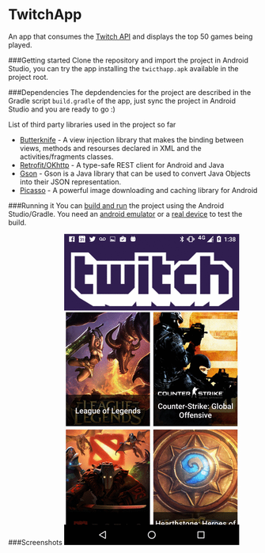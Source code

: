 # TwitchApp
An app that consumes the [Twitch API](https://github.com/justintv/Twitch-API/blob/master/v3_resources/games.md#get-gamestop) and displays the top 50 games being played. 

###Getting started
Clone the repository and import the project in Android Studio, you can try the app installing the `twicthapp.apk` available in the project root.

###Dependencies
The depdendencies for the project are described in the Gradle script `build.gradle` of the app, just sync the project in Android Studio and you are ready to go :)

List of third party libraries used in the project so far
- [Butterknife](https://github.com/JakeWharton/butterknife) - A view injection library that makes the binding between views, methods and resourses declared in XML and the activities/fragments classes.
- [Retrofit/OKhttp](http://square.github.io/retrofit/) - A type-safe REST client for Android and Java
- [Gson](https://github.com/google/gson) - Gson is a Java library that can be used to convert Java Objects into their JSON representation.
- [Picasso](http://square.github.io/picasso/) - A powerful image downloading and caching library for Android

###Running it
You can [build and run](https://developer.android.com/tools/building/building-studio.html) the project using the Android Studio/Gradle. You need an [android emulator](http://developer.android.com/tools/devices/emulator.html) or a [real device](http://developer.android.com/tools/device.html) to test the build.

###Screenshots
![](app_gif.gif)